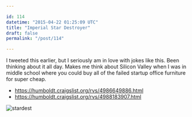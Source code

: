 ```yaml
---

id: 114
datetime: "2015-04-22 01:25:09 UTC"
title: "Imperial Star Destroyer"
draft: false
permalink: "/post/114"

---
```


I tweeted this earlier, but I seriously am in love with jokes like this. Been thinking about it all day. Makes me think about Silicon Valley when I was in middle school where you could buy all of the failed startup office furniture for super cheap.

 - https://humboldt.craigslist.org/rvs/4986649886.html
 - https://humboldt.craigslist.org/rvs/4988183907.html

![stardest](https://s3.amazonaws.com/f.cl.ly/items/081z3d2u3C2N3y3a0U0a/Screen%Shot%-04-16%at%.09%png)

